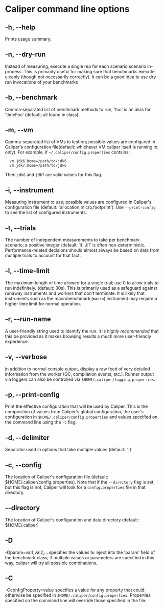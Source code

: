 # Caliper command line options #

## -h, --help ##

Prints usage summary.

## -n, --dry-run ##

Instead of measuring, execute a single rep for each scenario scenario in-process. This is primarily useful for making sure that benchmarks execute cleanly (though not necessarily correctly).  It can be a good idea to use dry run invocations of your benchmarks

## -b, --benchmark ##

Comma-separated list of benchmark methods to run; 'foo' is an alias for 'timeFoo' (default: all found in class).

## -m, --vm ##

Comma-separated list of VMs to test on; possible values are configured in Caliper's configuration file(default: whichever VM caliper itself is running in, only).  For example, if `~/.caliper/config.properties` contains:
```
  vm.jdk6.home=/path/to/jdk6
  vm.jdk7.home=/path/to/jdk6
```
Then `jdk6` and `jdk7` are valid values for this flag.

## -i, --instrument ##

Measuring instrument to use; possible values are configured in Caliper's configuration file (default: 'allocation,micro,footprint').  Use `--print-config` to see the list of configured instruments.

## -t, --trials ##

The number of independent measurements to take per benchmark scenario; a positive integer (default: 1).  JIT is often non-deterministic.  Performance-related decisions should almost always be based on data from multiple trials to account for that fact.

## -l, --time-limit ##

The maximum length of time allowed for a single trial; use 0 to allow  trials to run indefinitely. (default: 30s).  This is primarily used as a safeguard against runaway instruments and workers that don't terminate.  It is likely that instruments such as the macrobenchmark (`macro`) instrument may require a higher time limit for normal operation.

## -r, --run-name ##

A user-friendly string used to identify the run.  It is _highly recommended_ that this be provided as it makes browsing results a much more user-friendly experience.

## -v, --verbose ##

in addition to normal console output, display a raw feed of very detailed information from the worker (GC, compilation events, etc.).  Runner output via loggers can also be controlled via `$HOME/.caliper/logging.properties`.

## -p, --print-config ##

Print the effective configuration that will be used by Caliper.  This is the composition of values from Caliper's global configuration, the user's configuration in `$HOME/.caliper/config.properties` and values specified on the command line using the `-C` flag.

## -d, --delimiter ##

Separator used in options that take multiple values (default: ',')

## -c, --config ##

The location of Caliper's configuration file (default: $HOME/.caliper/config.properties).  Note that if the `--directory` flag is set, but this flag is not, Caliper will look for a `config.properties` file in that directory.

## --directory ##

The location of Caliper's configuration and data directory (default: $HOME/.caliper)

## -D ##

-Dparam=val1,val2,... specifies the values to inject into the 'param' field of the benchmark class; if multiple values or parameters are specified in this way, caliper will try all possible combinations.

## -C ##
-CconfigProperty=value specifies a value for any property that could otherwise be specified in `$HOME/.caliper/config.properties`. Properties specified on the command line will override those specified in the file.